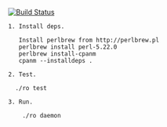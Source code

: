 [![Build Status](https://travis-ci.org/bduggan/ro.svg?branch=master)](https://travis-ci.org/bduggan/ro)

```
1. Install deps.

   Install perlbrew from http://perlbrew.pl
   perlbrew install perl-5.22.0
   perlbrew install-cpanm
   cpanm --installdeps .

2. Test.

  ./ro test

3. Run.

    ./ro daemon

```
